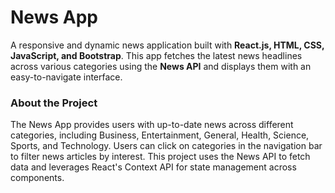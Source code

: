 <h1>News App</h1>
<p>
  A responsive and dynamic news application built with <b>React.js, HTML, CSS, JavaScript, and Bootstrap</b>. This app fetches the latest news headlines across various categories using the <b>News API</b> and 
  displays them with     an easy-to-navigate interface.
</p>

<h3>About the Project</h3>
The News App provides users with up-to-date news across different categories, including Business, Entertainment, General, Health, Science, Sports, and Technology. Users can click on categories in the navigation bar to filter news articles by interest. This project uses the News API to fetch data and leverages React's Context API for state management across components.

